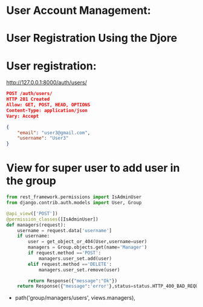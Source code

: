 #
# User Account Management:
# User Registration Using the Djore 

# User registration: 

http://127.0.0.1:8000/auth/users/

```json
POST /auth/users/
HTTP 201 Created
Allow: GET, POST, HEAD, OPTIONS
Content-Type: application/json
Vary: Accept

{
    "email": "user3@gmail.com",
    "username": "User3"
}
```
# View for super user to add user in the group
```py
from rest_framework.permissions import IsAdminUser
from django.contrib.auth.models import User, Group

@api_view(['POST'])
@permission_classes([IsAdminUser])
def managers(request):
    username = request.data['username']
    if username:
        user = get_object_or_404(User,username=user)
        managers = Group.objects.get(name='Manager')
        if request.method =='POST':
            managers.user_set.add(user)
        elif request.method =='DELETE':
            managers.user_set.remove(user)

        return Response({"message":"Ok"})
    return Response({"message":'error'},status=status.HTTP_400_BAD_REQUEST)

```
- path('group/managers/users', views.managers),
